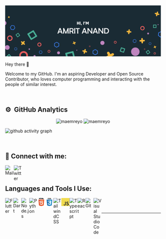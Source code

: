 ![Amrit's GitHub Banner](./assets/Header.png)


Hey there 👋


Welcome to my GitHub. I'm an aspiring Developer and Open Source Contributor, who loves computer programming and interacting with the people of similar interest.

<br>

## ⚙️ &nbsp;GitHub Analytics
<p align = "center">

<p align="center"><img src="https://github-readme-stats.vercel.app/api?username=galahad42&theme=dracula&show_icons=true" alt="maemreyo" width="400" />
<img src="http://github-readme-streak-stats.herokuapp.com?user=galahad42&theme=dracula&hide_border=false" alt="maemreyo" width="400" />
</p>



![github activity graph](https://activity-graph.herokuapp.com/graph?username=galahad42&theme=dracula&layout=compact&title_color=FF69B4&hide_border=true&area=true)
</div>
<br>

## 🔗 Connect with me:

<a href="mailto:amritanand.dev.github@gmail.com"><img align="left" alt="Mail" width="28px" src="https://ssl.gstatic.com/ui/v1/icons/mail/rfr/gmail.ico" /></a>
<a href="https://twitter.com/galahad42_"><img align="left" alt="Twitter" width="28px" src="https://abs.twimg.com/responsive-web/client-web/icon-ios.b1fc7275.png" /></a>
</br>
<br>

## Languages and Tools I Use:

[<img align="left" alt="Flutter" width="26px" src="https://storage.googleapis.com/cms-storage-bucket/4fd5520fe28ebf839174.svg" />](https://flutter.dev/)
[<img align="left" alt="Dart" width="26px" src="https://upload.wikimedia.org/wikipedia/commons/c/c6/Dart_logo.png" />](https://dart.dev/)
[<img align="left" alt="Node.js" width="26px" src="https://nodejs.org/static/images/favicons/favicon-32x32.png" />](https://nodejs.org)
[<img align="left" alt="Python" width="26px" src="https://www.python.org/static/favicon.ico" />](https://python.org)
[<img align="left" alt="HTML5" width="26px" src="https://raw.githubusercontent.com/github/explore/80688e429a7d4ef2fca1e82350fe8e3517d3494d/topics/html/html.png" />](https://developer.mozilla.org/en/docs/Web/HTML)
[<img align="left" alt="CSS3" width="26px" src="https://raw.githubusercontent.com/github/explore/80688e429a7d4ef2fca1e82350fe8e3517d3494d/topics/css/css.png" />](https://developer.mozilla.org/en/docs/Web/CSS)
[<img align="left" alt="TailwindCSS" width="26px" src="https://tailwindcss.com/favicons/favicon-32x32.png?v=3" />](https://tailwindcss.com/)
[<img align="left" alt="JavaScript" width="26px" src="https://raw.githubusercontent.com/github/explore/80688e429a7d4ef2fca1e82350fe8e3517d3494d/topics/javascript/javascript.png" />](https://developer.mozilla.org/en/docs/Web/JavaScript)
[<img align="left" alt="Typescript" width="26px" src="https://www.typescriptlang.org/favicon-32x32.png?v=8944a05a8b601855de116c8a56d3b3ae" />](https://typescriptlang.org)
[<img align="left" alt="React" width="26px" src="https://reactjs.org/favicon.ico" />](https://reactjs.org/)
[<img align="left" alt="Git" width="26px" src="https://git-scm.com/favicon.ico" />](https://git-scm.com/)
[<img align="left" alt="Visual Studio Code" width="26px" src="https://code.visualstudio.com/favicon.ico" />](https://code.visualstudio.com/)
<br />
<br>

---
<br>
